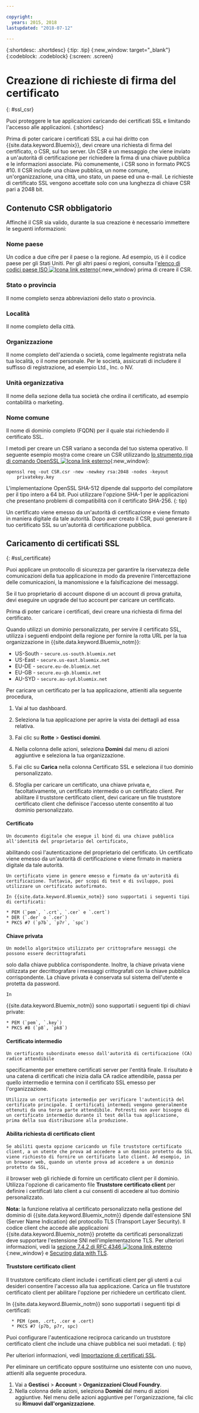 ```yaml
---

copyright:
  years: 2015, 2018
lastupdated: "2018-07-12"

---
```


{:shortdesc: .shortdesc}
{:tip: .tip}
{:new_window: target="_blank"}
{:codeblock: .codeblock}
{:screen: .screen}

# Creazione di richieste di firma del certificato
{: #ssl_csr}

Puoi proteggere le tue applicazioni caricando dei certificati SSL e limitando l'accesso alle applicazioni.
{:shortdesc}

Prima di poter caricare i certificati SSL a cui hai diritto con {{site.data.keyword.Bluemix}}, devi creare una richiesta di firma del certificato, o CSR, sul tuo server. Un CSR è un messaggio che viene inviato a un'autorità di certificazione per richiedere la firma di una chiave pubblica
e le informazioni associate. Più comunemente, i CSR sono in formato PKCS #10. Il CSR include una chiave pubblica, un nome comune, un'organizzazione, una città, uno stato, un paese ed una e-mail. Le richieste di certificato SSL
vengono accettate solo con una lunghezza di chiave CSR pari a 2048 bit.

## Contenuto CSR obbligatorio

Affinché il CSR sia valido, durante la sua creazione è necessario immettere le seguenti informazioni:

### Nome paese

  Un codice a due cifre per il paese o la regione. Ad esempio, ` US ` è il codice paese per gli Stati Uniti. Per gli altri paesi o regioni, consulta l'[elenco di codici paese ISO ![Icona link esterno](../icons/launch-glyph.svg "Icona link esterno")](https://www.iso.org/obp/ui/#search){:new_window} prima di creare il CSR.

### Stato o provincia

  Il nome completo senza abbreviazioni dello stato o provincia.

### Località

  Il nome completo della città.

### Organizzazione

  Il nome completo dell'azienda o società, come legalmente registrata nella tua località, o il nome
personale. Per le società, assicurati di includere il suffisso di registrazione, ad esempio Ltd., Inc. o NV.

### Unità organizzativa

  Il nome della sezione della tua società che ordina il certificato, ad esempio contabilità o marketing.

### Nome comune

  Il nome di dominio completo (FQDN) per il quale stai richiedendo il certificato SSL.

I metodi per creare un CSR variano a seconda del tuo sistema operativo. Il seguente esempio mostra come creare un CSR utilizzando [lo strumento riga di comando OpenSSL ![Icona link esterno](../icons/launch-glyph.svg "Icona link esterno")](http://www.openssl.org/){:new_window}:

```
openssl req -out CSR.csr -new -newkey rsa:2048 -nodes -keyout
    privatekey.key
```

L'implementazione OpenSSL SHA-512 dipende dal supporto del compilatore per il tipo intero a 64 bit. Puoi utilizzare
l'opzione SHA-1 per le applicazioni che presentano problemi di compatibilità con il certificato
SHA-256.
{: tip}

Un certificato viene emesso da un'autorità di
certificazione e viene firmato in maniera digitale da tale autorità. Dopo aver creato il CSR, puoi generare il tuo certificato SSL su un'autorità di certificazione pubblica.

## Caricamento di certificati SSL
{: #ssl_certificate}

Puoi applicare un protocollo di sicurezza per garantire la riservatezza
delle comunicazioni della tua applicazione in modo da prevenire l'intercettazione delle comunicazioni,
la manomissione e la falsificazione dei messaggi.

Se il tuo proprietario di account dispone di un account di prova gratuita, devi eseguire un upgrade del tuo account per caricare un certificato.

Prima di poter caricare i certificati, devi creare una
richiesta di firma del certificato.

Quando utilizzi un dominio personalizzato, per servire il certificato SSL, utilizza i seguenti endpoint della regione per fornire la rotta URL per la tua organizzazione in {{site.data.keyword.Bluemix_notm}}:

* US-South - `secure.us-south.bluemix.net`
* US-East - `secure.us-east.bluemix.net`
* EU-DE - `secure.eu-de.bluemix.net`
* EU-GB - `secure.eu-gb.bluemix.net`
* AU-SYD - `secure.au-syd.bluemix.net`

Per caricare un certificato per la tua applicazione, attieniti alla seguente procedura,

1. Vai al tuo dashboard.

2. Seleziona la tua applicazione per aprire la vista dei dettagli ad essa relativa.

3. Fai clic su **Rotte** > **Gestisci domini**.

4. Nella colonna delle azioni, seleziona **Domini** dal menu di azioni aggiuntive e seleziona la tua organizzazione.

5. Fai clic su **Carica** nella colonna Certificato SSL e seleziona il tuo dominio personalizzato.

6. Sfoglia per caricare un certificato, una chiave privata e, facoltativamente, un certificato intermedio o un certificato client. Per abilitare il truststore certificato client, devi caricare un file truststore certificato client che definisce l'accesso utente consentito al tuo dominio personalizzato.

  #### Certificato

    Un documento digitale che esegue il bind di una chiave pubblica all'identità del proprietario del certificato,
abilitando così l'autenticazione del proprietario del certificato. Un certificato viene emesso da un'autorità di
certificazione e viene firmato in maniera digitale da tale autorità.

    Un certificato viene in genere emesso e firmato da un'autorità di certificazione. Tuttavia, per scopi di test e di sviluppo, puoi utilizzare un certificato autofirmato.

    In {{site.data.keyword.Bluemix_notm}} sono supportati i seguenti tipi di certificati:

	* PEM (`pem`, `.crt`, `.cer` e `.cert`)
	* DER (`.der` o `.cer`)
	* PKCS #7 (`p7b`, `p7r`, `spc`)

  #### Chiave privata

    Un modello algoritmico utilizzato per crittografare messaggi che possono essere decrittografati
solo dalla chiave pubblica corrispondente. Inoltre, la chiave privata viene utilizzata per decrittografare i messaggi crittografati con la chiave pubblica corrispondente. La chiave privata è conservata sul sistema dell'utente e protetta da password.

    In
{{site.data.keyword.Bluemix_notm}} sono supportati i seguenti tipi di chiavi private:

    * PEM (`pem`, `.key`)
    * PKCS #8 (`p8`, `pk8`)

  #### Certificato intermedio

    Un certificato subordinato emesso dall'autorità di certificazione (CA) radice attendibile
specificamente per emettere certificati server per l'entità finale. Il risultato è una catena di certificati
che inizia dalla CA radice attendibile, passa per quello intermedio e termina con il certificato SSL emesso per l'organizzazione.

    Utilizza un certificato intermedio per verificare l'autenticità del certificato principale. I certificati intermedi vengono generalmente ottenuti da una terza parte attendibile. Potresti non aver bisogno di un certificato intermedio durante il test della tua applicazione, prima della sua distribuzione alla produzione.

  #### Abilita richiesta di certificato client

    Se abiliti questa opzione caricando un file truststore certificato client, a un utente che prova ad accedere a un dominio protetto da SSL viene richiesto di fornire un certificato lato client. Ad esempio, in un browser web, quando un utente prova ad accedere a un dominio protetto da SSL,
il browser web gli richiede di fornire un certificato client per il dominio. Utilizza l'opzione di caricamento file **Truststore certificato client** per definire i certificati lato client a cui consenti di accedere al tuo dominio personalizzato.

  **Nota:** la funzione relativa al certificato personalizzato nella gestione del dominio di {{site.data.keyword.Bluemix_notm}} dipende dall'estensione SNI (Server Name Indication) del protocollo TLS (Transport Layer Security). Il codice client che accede alle applicazioni {{site.data.keyword.Bluemix_notm}} protette da certificati personalizzati deve supportare l'estensione SNI nell'implementazione TLS. Per ulteriori informazioni, vedi la [sezione 7.4.2 di RFC 4346 ![Icona link esterno](../icons/launch-glyph.svg "Icona link esterno")](http://tools.ietf.org/html/rfc4346#section-7.4.2){:new_window} e [Securing data with TLS](/docs/get-support/appsectls.html).

  #### Truststore certificato client

  Il truststore certificato client include i certificati client per gli utenti a cui desideri consentire l'accesso alla tua applicazione. Carica un file truststore certificato client per abilitare l'opzione per richiedere un certificato client.

   In {{site.data.keyword.Bluemix_notm}} sono supportati i seguenti tipi di certificati:

      * PEM (pem, .crt, .cer e .cert)
      * PKCS #7 (p7b, p7r, spc)

  Puoi configurare l'autenticazione reciproca caricando un truststore certificato client che include una chiave pubblica nei suoi metadati.
  {: tip}

Per ulteriori informazioni, vedi [Importazione di certificati SSL](/docs/infrastructure/ssl-certificates/import-ssl-certificate.html#import-an-ssl-certificate).

Per eliminare un certificato oppure sostituirne uno esistente con uno nuovo, attieniti alla seguente procedura.

1. Vai a **Gestisci** > **Account** > **Organizzazioni Cloud Foundry**.
2. Nella colonna delle azioni, seleziona **Domini** dal menu di azioni aggiuntive. Nel menu delle azioni aggiuntive per l'organizzazione, fai clic su **Rimuovi dall'organizzazione**.
